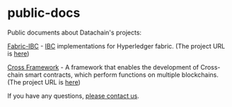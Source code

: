 # public-docs

Public documents about Datachain's projects:

[Fabric-IBC](./fabric-ibc) - [IBC](https://github.com/cosmos/ics) implementations for Hyperledger fabric. (The project URL is [here](https://github.com/datachainlab/fabric-ibc))

[Cross Framework](./cross/concepts_ja.md) - A framework that enables the development of Cross-chain smart contracts, which perform functions on multiple blockchains. (The project URL is [here](https://github.com/datachainlab/cross))

If you have any questions, [please contact us](https://form.run/@datachain-contact-en).
